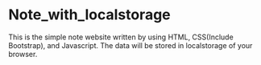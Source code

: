 # Note_with_localstorage
This is the simple note website written by using HTML, CSS(Include Bootstrap), and Javascript. The data will be stored in localstorage of your browser.